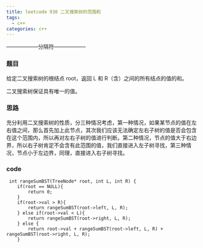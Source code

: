 ```yaml
---
title: leetcode 938 二叉搜索树的范围和
tags:
  - c++ 
categories: c++ 
---
```

——————分隔符——————
<!-- more -->

### 题目
给定二叉搜索树的根结点 root，返回 L 和 R（含）之间的所有结点的值的和。

二叉搜索树保证具有唯一的值。
### 思路
充分利用二叉搜索树的性质，分三种情况考虑，第一种情况，如果某节点的值在左右值之间，那么首先加上此节点，其次我们应该无法确定左右子树的值是否会包含在这个范围内，所以再对左右子树的值进行判断。第二种情况，节点的值大于右边界，所以右子树肯定不会含有此范围的值，我们直接进入左子树寻找，第三种情况，节点小于左边界，同理，直接进入右子树寻找。
### code
     int rangeSumBST(TreeNode* root, int L, int R) {
        if(root == NULL){
            return 0;
        }
        if(root->val > R){
            return rangeSumBST(root->left, L, R);
        } else if(root->val < L){
            return rangeSumBST(root->right, L, R);
        } else {
            return root->val + rangeSumBST(root->left, L, R) + rangeSumBST(root->right, L, R);
        }

